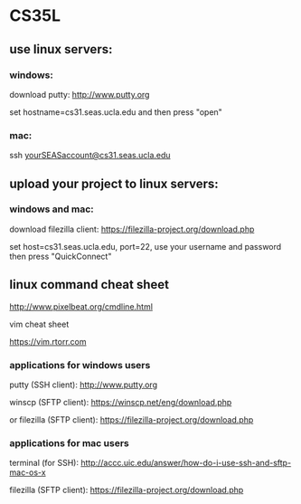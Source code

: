 # CS35L

## use linux servers:

### windows:
download putty: http://www.putty.org

set hostname=cs31.seas.ucla.edu and then press "open"

### mac: 

ssh yourSEASaccount@cs31.seas.ucla.edu

## upload your project to linux servers:

### windows and mac:

download filezilla client: https://filezilla-project.org/download.php

set host=cs31.seas.ucla.edu, port=22, use your username and password then press "QuickConnect"

## linux command cheat sheet

http://www.pixelbeat.org/cmdline.html

vim cheat sheet

https://vim.rtorr.com

### applications for windows users

putty (SSH client): http://www.putty.org

winscp (SFTP client): https://winscp.net/eng/download.php

or filezilla (SFTP client): https://filezilla-project.org/download.php

### applications for mac users

terminal (for SSH): http://accc.uic.edu/answer/how-do-i-use-ssh-and-sftp-mac-os-x

filezilla (SFTP client): https://filezilla-project.org/download.php
